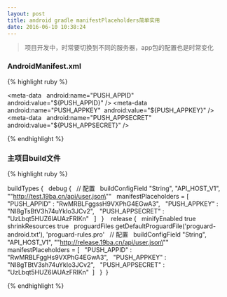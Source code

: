 ```yaml
---
layout: post
title: android gradle manifestPlaceholders简单实用
date: 2016-06-10 10:38:24
---
```



> 项目开发中，时常要切换到不同的服务器，app包的配置也是时常变化
>


### AndroidManifest.xml

{% highlight ruby %}

<!-- 配置的第三方参数属性 -->
<meta-data
     android:name="PUSH_APPID"
         android:value="${PUSH_APPID}" />
<meta-data
     android:name="PUSH_APPKEY"
     android:value="${PUSH_APPKEY}" />
<meta-data
     android:name="PUSH_APPSECRET"
     android:value="${PUSH_APPSECRET}" />

{% endhighlight %}


###  主项目build文件

{% highlight ruby %}

buildTypes {
     debug {
             // 配置
                 buildConfigField "String", "API_HOST_V1", "\"http://test.19ba.cn/api/user.json\""
                 manifestPlaceholders = [
                         "PUSH_APPID"     : "RwMRBLFggssH9VXPhG4EGwA3",
                         "PUSH_APPKEY"    : "NI8gTsBtV3h74uYkIo3JCv2",
                         "PUSH_APPSECRET" : "UzLbqt5HUZ6lAUAzFRlKn"
                         ]
             } 
     release {
             minifyEnabled true
                 shrinkResources true
                 proguardFiles getDefaultProguardFile('proguard-android.txt'), 'proguard-rules.pro'          // 配置
                 buildConfigField "String", "API_HOST_V1", "\"http://release.19ba.cn/api/user.json\""
                 manifestPlaceholders = [
                         "PUSH_APPID"     : "RwMRBLFggHs9VXPhG4EGwA3",
                         "PUSH_APPKEY"    : "NI8gTBtV3sh74uYkIo3JCv2",
                         "PUSH_APPSECRET" : "UzLbqt5HUZ6lAUAzFRlKn"         ]
             }
     }

{% endhighlight %}


